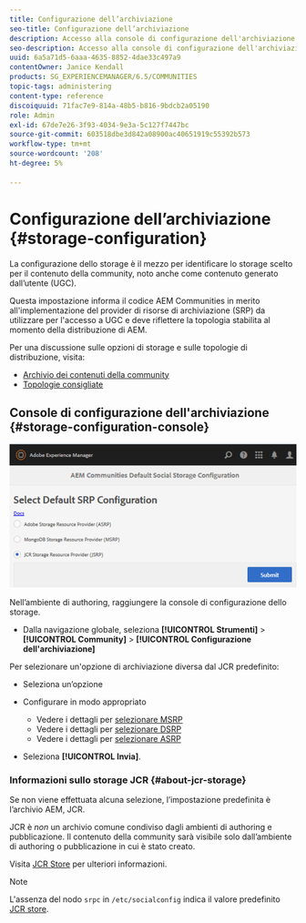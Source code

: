 ```yaml
---
title: Configurazione dell’archiviazione
seo-title: Configurazione dell’archiviazione
description: Accesso alla console di configurazione dell'archiviazione
seo-description: Accesso alla console di configurazione dell'archiviazione
uuid: 6a5a71d5-6aaa-4635-8852-4dae33c497a9
contentOwner: Janice Kendall
products: SG_EXPERIENCEMANAGER/6.5/COMMUNITIES
topic-tags: administering
content-type: reference
discoiquuid: 71fac7e9-814a-48b5-b816-9bdcb2a05190
role: Admin
exl-id: 67de7e26-3f93-4034-9e3a-5c127f7447bc
source-git-commit: 603518dbe3d842a08900ac40651919c55392b573
workflow-type: tm+mt
source-wordcount: '208'
ht-degree: 5%

---
```


# Configurazione dell’archiviazione {#storage-configuration}

La configurazione dello storage è il mezzo per identificare lo storage scelto per il contenuto della community, noto anche come contenuto generato dall’utente (UGC).

Questa impostazione informa il codice AEM Communities in merito all&#39;implementazione del provider di risorse di archiviazione (SRP) da utilizzare per l&#39;accesso a UGC e deve riflettere la topologia stabilita al momento della distribuzione di AEM.

Per una discussione sulle opzioni di storage e sulle topologie di distribuzione, visita:

* [Archivio dei contenuti della community](working-with-srp.md)
* [Topologie consigliate](topologies.md)

## Console di configurazione dell&#39;archiviazione {#storage-configuration-console}

![jsrp-configuration](assets/jsrp-configuration.png)

Nell’ambiente di authoring, raggiungere la console di configurazione dello storage.

* Dalla navigazione globale, seleziona **[!UICONTROL Strumenti]** > **[!UICONTROL Community]** > **[!UICONTROL Configurazione dell&#39;archiviazione]**

Per selezionare un&#39;opzione di archiviazione diversa dal JCR predefinito:

* Seleziona un’opzione
* Configurare in modo appropriato

   * Vedere i dettagli per [selezionare MSRP](msrp.md#select-msrp)
   * Vedere i dettagli per [selezionare DSRP](dsrp.md#select-dsrp)
   * Vedere i dettagli per [selezionare ASRP](asrp.md#select-asrp)

* Seleziona **[!UICONTROL Invia]**.

### Informazioni sullo storage JCR {#about-jcr-storage}

Se non viene effettuata alcuna selezione, l’impostazione predefinita è l’archivio AEM, JCR.

JCR è *non* un archivio comune condiviso dagli ambienti di authoring e pubblicazione. Il contenuto della community sarà visibile solo dall’ambiente di authoring o pubblicazione in cui è stato creato.

Visita [JCR Store](jsrp.md) per ulteriori informazioni.

>[!NOTE]
>
>L&#39;assenza del nodo `srpc` in `/etc/socialconfig` indica il valore predefinito [JCR store](jsrp.md).

